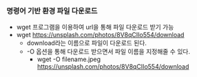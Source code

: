 ### 명령어 기반 환경 파일 다운로드
- wget 프로그램을 이용하여 url을 통해 파일 다운로드 받기 가능
- wget https://unsplash.com/photos/8V8qCIIo554/download
  - download라는 이름으로 파일이 다운로드 된다.
  - -O 옵션을 통해 다운로드 받으면서 파일 이름을 지정해줄 수 있다.
    - wget -O filename.jpeg https://unsplash.com/photos/8V8qCIIo554/download